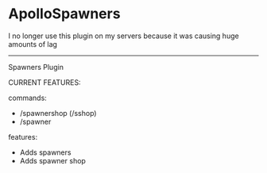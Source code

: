 # ApolloSpawners

I no longer use this plugin on my servers because it was causing huge amounts of lag

--------------------------------

Spawners Plugin

CURRENT FEATURES:

commands:
- /spawnershop (/sshop)
- /spawner

features:

- Adds spawners
- Adds spawner shop